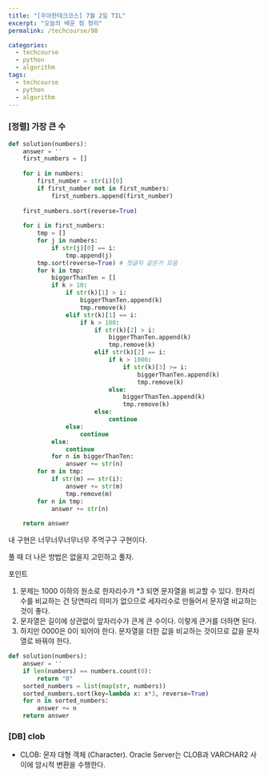 ```yaml
---
title: "[우아한테크코스] 7월 2일 TIL"
excerpt: "오늘의 배운 점 정리"
permalink: /techcourse/98

categories:
  - techcourse
  - python
  - algorithm
tags:
  - techcourse
  - python
  - algorithm  
---   
```


### [정렬] 가장 큰 수  
```python
def solution(numbers):
    answer = ''
    first_numbers = []
    
    for i in numbers:
        first_number = str(i)[0]
        if first_number not in first_numbers:
            first_numbers.append(first_number)
    
    first_numbers.sort(reverse=True)
    
    for i in first_numbers:
        tmp = []
        for j in numbers:
            if str(j)[0] == i:
                tmp.append(j) 
        tmp.sort(reverse=True) # 첫글자 같은거 모음
        for k in tmp:
            biggerThanTen = []
            if k > 10:
                if str(k)[1] > i:
                    biggerThanTen.append(k)
                    tmp.remove(k)
                elif str(k)[1] == i:
                    if k > 100:
                        if str(k)[2] > i:
                            biggerThanTen.append(k)
                            tmp.remove(k)
                        elif str(k)[2] == i:
                            if k > 1000:
                                if str(k)[3] >= i:
                                    biggerThanTen.append(k)
                                    tmp.remove(k)
                            else:
                                biggerThanTen.append(k)
                                tmp.remove(k)
                        else:
                            continue
                else:
                    continue
            else:
                continue
            for n in biggerThanTen:
                answer += str(n)
        for m in tmp:
            if str(m) == str(i):
                answer += str(m)
                tmp.remove(m)
        for n in tmp:
            answer += str(n)
        
    return answer
```  
내 구현은 너무너무너무너무 주먹구구 구현이다.  

풀 때 더 나은 방법은 없을지 고민하고 풀자.  

포인트
1. 문제는 1000 이하의 원소로 한자리수가 *3 되면 문자열을 비교할 수 있다. 한자리수를 비교하는 건 당연따리 의미가 없으므로 세자리수로 만들어서 문자열 비교하는 것이 좋다.   
2. 문자열은 길이에 상관없이 앞자리수가 큰게 큰 수이다. 이렇게 큰거를 더하면 된다.  
3. 하지만 0000은 0이 되어야 한다. 문자열을 더한 값을 비교하는 것이므로 값을 문자열로 바꿔야 한다.  
```python
def solution(numbers):
    answer = ''
    if len(numbers) == numbers.count(0):
        return "0"
    sorted_numbers = list(map(str, numbers))
    sorted_numbers.sort(key=lambda x: x*3, reverse=True)
    for n in sorted_numbers:
        answer += n
    return answer
```  

### [DB] clob 
- CLOB: 문자 대형 객체 (Character). Oracle Server는 CLOB과 VARCHAR2 사이에 암시적 변환을 수행한다.  